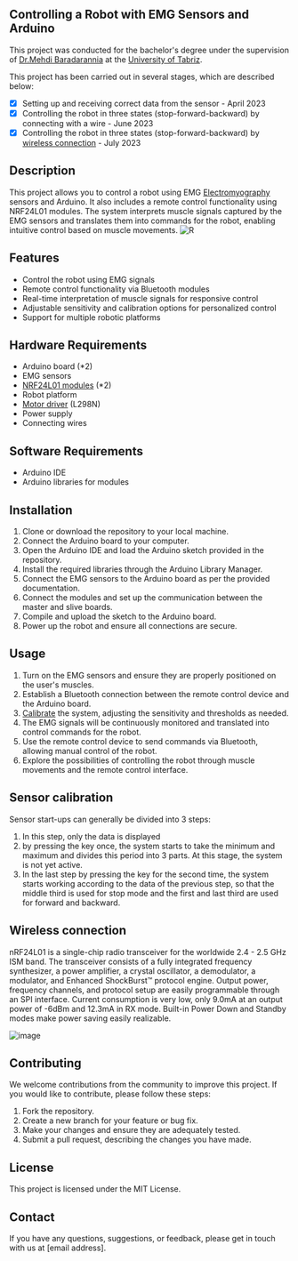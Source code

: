 ## Controlling a Robot with EMG Sensors and Arduino 
This project was conducted for the bachelor's degree under the supervision of [Dr.Mehdi Baradarannia](https://scholar.google.com/citations?user=zclZQhcAAAAJ) at the [University of Tabriz](https://en.wikipedia.org/wiki/University_of_Tabriz).

This project has been carried out in several stages, which are described below:
- [x] Setting up and receiving correct data from the sensor - April 2023
- [x] Controlling the robot in three states (stop-forward-backward) by connecting with a wire - June 2023
- [x] Controlling the robot in three states (stop-forward-backward) by [wireless connection](#wireless-connection) - July 2023

## Description

This project allows you to control a robot using EMG [Electromyography](https://en.wikipedia.org/wiki/Electromyography) sensors and Arduino. It also includes a remote control functionality using NRF24L01 modules. The system interprets muscle signals captured by the EMG sensors and translates them into commands for the robot, enabling intuitive control based on muscle movements.
![R](https://github.com/tfrbf/EMG-Robot/assets/79377894/04193254-7e55-4854-9875-94f626c335c0)



## Features

- Control the robot using EMG signals
- Remote control functionality via Bluetooth modules
- Real-time interpretation of muscle signals for responsive control
- Adjustable sensitivity and calibration options for personalized control
- Support for multiple robotic platforms

## Hardware Requirements

- Arduino board (*2)
- EMG sensors
- [NRF24L01 modules](https://www.seeedstudio.com/blog/2019/11/21/nrf24l01-getting-started-arduino-guide) (*2)
- Robot platform
- [Motor driver](https://lastminuteengineers.com/l298n-dc-stepper-driver-arduino-tutorial/) (L298N)
- Power supply
- Connecting wires

## Software Requirements

- Arduino IDE
- Arduino libraries for modules

## Installation

1. Clone or download the repository to your local machine.
2. Connect the Arduino board to your computer.
3. Open the Arduino IDE and load the Arduino sketch provided in the repository.
4. Install the required libraries through the Arduino Library Manager.
5. Connect the EMG sensors to the Arduino board as per the provided documentation.
6. Connect the modules and set up the communication between the master and slive boards.
7. Compile and upload the sketch to the Arduino board.
8. Power up the robot and ensure all connections are secure.

## Usage

1. Turn on the EMG sensors and ensure they are properly positioned on the user's muscles.
2. Establish a Bluetooth connection between the remote control device and the Arduino board.
3. [Calibrate](#sensor-calibration) the system, adjusting the sensitivity and thresholds as needed.
4. The EMG signals will be continuously monitored and translated into control commands for the robot.
5. Use the remote control device to send commands via Bluetooth, allowing manual control of the robot.
6. Explore the possibilities of controlling the robot through muscle movements and the remote control interface.

## Sensor calibration

Sensor start-ups can generally be divided into 3 steps:
1. In this step, only the data is displayed
2. by pressing the key once, the system starts to take the minimum and maximum and divides this period into 3 parts. At this stage, the system is not yet active.
3. In the last step by pressing the key for the second time, the system starts working according to the data of the previous step, so that the middle third is used for stop mode and the first and last third are used for forward and backward.

## Wireless connection 
nRF24L01 is a single-chip radio transceiver for the worldwide 2.4 - 2.5 GHz ISM 
band. The transceiver consists of a fully integrated frequency synthesizer, a power 
amplifier, a crystal oscillator, a demodulator, a modulator, and Enhanced ShockBurst™ 
protocol engine. Output power, frequency channels, and protocol setup are easily 
programmable through an SPI interface. Current consumption is very low, only 9.0mA 
at an output power of -6dBm and 12.3mA in RX mode. Built-in Power Down and 
Standby modes make power saving easily realizable.

![image](https://github.com/tfrbf/EMG-Robot/assets/79377894/3b70e499-caf3-42d7-a409-793f23ed5890)

## Contributing
We welcome contributions from the community to improve this project. If you would like to contribute, please follow these steps:

1. Fork the repository.
2. Create a new branch for your feature or bug fix.
3. Make your changes and ensure they are adequately tested.
4. Submit a pull request, describing the changes you have made.

## License

This project is licensed under the MIT License.

## Contact

If you have any questions, suggestions, or feedback, please get in touch with us at [email address].
